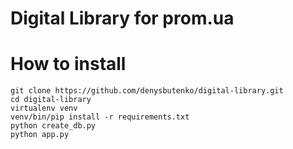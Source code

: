 Digital Library for prom.ua
================

# How to install

```
git clone https://github.com/denysbutenko/digital-library.git
cd digital-library
virtualenv venv
venv/bin/pip install -r requirements.txt
python create_db.py
python app.py
```
